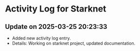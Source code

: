 # Activity Log for Starknet

## Update on 2025-03-25 20:23:33
- Added new activity log entry.
- Details: Working on starknet project, updated documentation.


